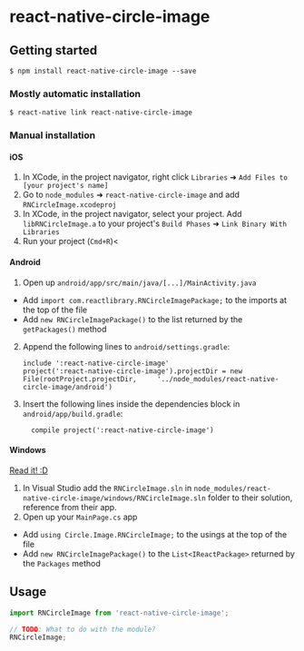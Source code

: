 
# react-native-circle-image

## Getting started

`$ npm install react-native-circle-image --save`

### Mostly automatic installation

`$ react-native link react-native-circle-image`

### Manual installation


#### iOS

1. In XCode, in the project navigator, right click `Libraries` ➜ `Add Files to [your project's name]`
2. Go to `node_modules` ➜ `react-native-circle-image` and add `RNCircleImage.xcodeproj`
3. In XCode, in the project navigator, select your project. Add `libRNCircleImage.a` to your project's `Build Phases` ➜ `Link Binary With Libraries`
4. Run your project (`Cmd+R`)<

#### Android

1. Open up `android/app/src/main/java/[...]/MainActivity.java`
  - Add `import com.reactlibrary.RNCircleImagePackage;` to the imports at the top of the file
  - Add `new RNCircleImagePackage()` to the list returned by the `getPackages()` method
2. Append the following lines to `android/settings.gradle`:
  	```
  	include ':react-native-circle-image'
  	project(':react-native-circle-image').projectDir = new File(rootProject.projectDir, 	'../node_modules/react-native-circle-image/android')
  	```
3. Insert the following lines inside the dependencies block in `android/app/build.gradle`:
  	```
      compile project(':react-native-circle-image')
  	```

#### Windows
[Read it! :D](https://github.com/ReactWindows/react-native)

1. In Visual Studio add the `RNCircleImage.sln` in `node_modules/react-native-circle-image/windows/RNCircleImage.sln` folder to their solution, reference from their app.
2. Open up your `MainPage.cs` app
  - Add `using Circle.Image.RNCircleImage;` to the usings at the top of the file
  - Add `new RNCircleImagePackage()` to the `List<IReactPackage>` returned by the `Packages` method


## Usage
```javascript
import RNCircleImage from 'react-native-circle-image';

// TODO: What to do with the module?
RNCircleImage;
```
  